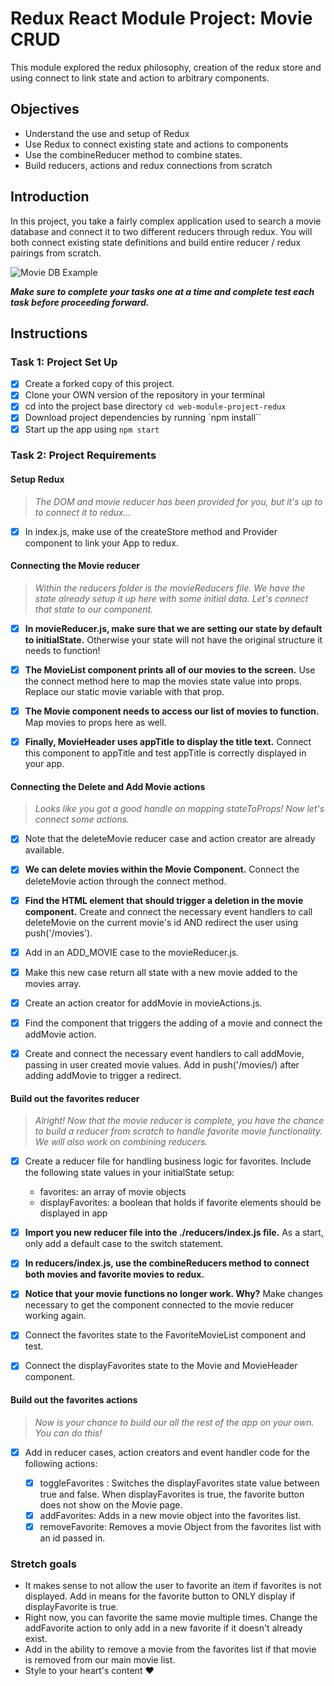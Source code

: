 # Redux React Module Project: Movie CRUD

This module explored the redux philosophy, creation of the redux store and using connect to link state and action to arbitrary components.

## Objectives

- Understand the use and setup of Redux
- Use Redux to connect existing state and actions to components
- Use the combineReducer method to combine states.
- Build reducers, actions and redux connections from scratch

## Introduction

In this project, you take a fairly complex application used to search a movie database and connect it to two different reducers through redux. You will both connect existing state definitions and build entire reducer / redux pairings from scratch.

![Movie DB Example](project-goals.gif)

**_Make sure to complete your tasks one at a time and complete test each task before proceeding forward._**

## Instructions

### Task 1: Project Set Up

- [x] Create a forked copy of this project.
- [x] Clone your OWN version of the repository in your terminal
- [x] cd into the project base directory `cd web-module-project-redux`
- [x] Download project dependencies by running `npm install``
- [x] Start up the app using `npm start`

### Task 2: Project Requirements

#### Setup Redux

> _The DOM and movie reducer has been provided for you, but it's up to to connect it to redux..._

- [x] In index.js, make use of the createStore method and Provider component to link your App to redux.

#### Connecting the Movie reducer

> _Within the reducers folder is the movieReducers file. We have the state already setup it up here with some initial data. Let's connect that state to our component._

- [x] **In movieReducer.js, make sure that we are setting our state by default to initialState.** Otherwise your state will not have the original structure it needs to function!

- [x] **The MovieList component prints all of our movies to the screen.** Use the connect method here to map the movies state value into props. Replace our static movie variable with that prop.

- [x] **The Movie component needs to access our list of movies to function.** Map movies to props here as well.

- [x] **Finally, MovieHeader uses appTitle to display the title text.** Connect this component to appTitle and test appTitle is correctly displayed in your app.

#### Connecting the Delete and Add Movie actions

> _Looks like you got a good handle on mapping stateToProps! Now let's connect some actions._

- [x] Note that the deleteMovie reducer case and action creator are already available.

- [x] **We can delete movies within the Movie Component.** Connect the deleteMovie action through the connect method.

- [x] **Find the HTML element that should trigger a deletion in the movie component.** Create and connect the necessary event handlers to call deleteMovie on the current movie's id AND redirect the user using push('/movies').

- [x] Add in an ADD_MOVIE case to the movieReducer.js.
- [x] Make this new case return all state with a new movie added to the movies array.
- [x] Create an action creator for addMovie in movieActions.js.
- [x] Find the component that triggers the adding of a movie and connect the addMovie action.
- [x] Create and connect the necessary event handlers to call addMovie, passing in user created movie values. Add in push('/movies/) after adding addMovie to trigger a redirect.

#### Build out the favorites reducer

> _Alright! Now that the movie reducer is complete, you have the chance to build a reducer from scratch to handle favorite movie functionality. We will also work on combining reducers._

- [x] Create a reducer file for handling business logic for favorites. Include the following state values in your initialState setup:

  - favorites: an array of movie objects
  - displayFavorites: a boolean that holds if favorite elements should be displayed in app

- [x] **Import you new reducer file into the ./reducers/index.js file.** As a start, only add a default case to the switch statement.

- [x] **In reducers/index.js, use the combineReducers method to connect both movies and favorite movies to redux.**

- [x] **Notice that your movie functions no longer work. Why?** Make changes necessary to get the component connected to the movie reducer working again.

- [x] Connect the favorites state to the FavoriteMovieList component and test.

- [x] Connect the displayFavorites state to the Movie and MovieHeader component.

#### Build out the favorites actions

> _Now is your chance to build our all the rest of the app on your own. You can do this!_

- [x] Add in reducer cases, action creators and event handler code for the following actions:

  - [x] toggleFavorites : Switches the displayFavorites state value between true and false. When displayFavorites is true, the favorite button does not show on the Movie page.
  - [x] addFavorites: Adds in a new movie object into the favorites list.
  - [x] removeFavorite: Removes a movie Object from the favorites list with an id passed in.

### Stretch goals

- It makes sense to not allow the user to favorite an item if favorites is not displayed. Add in means for the favorite button to ONLY display if displayFavorite is true.
- Right now, you can favorite the same movie multiple times. Change the addFavorite action to only add in a new favorite if it doesn't already exist.
- Add in the ability to remove a movie from the favorites list if that movie is removed from our main movie list.
- Style to your heart's content ❤️
